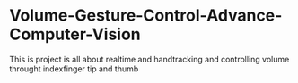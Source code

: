# Volume-Gesture-Control-Advance-Computer-Vision
This is project is all about realtime and handtracking and controlling volume throught indexfinger tip and thumb 

